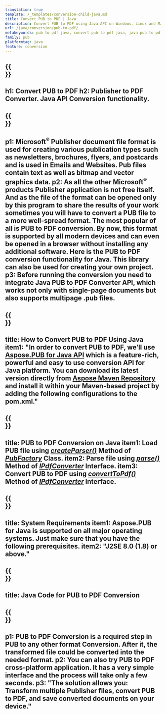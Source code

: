 ```yaml
---
translation: true
template: /_templates/conversion-child-java.md
title: Convert PUB to PDF | Java 
description: Convert PUB to PDF using Java API on Windows, Linux and Mac OS X. Publisher conversion functionality that is easy to integrate into your own solution.
url: /java/conversion/pub-to-pdf/
metakeywords: pub to pdf java, convert pub to pdf java, java pub to pdf, publisher to pdf java
family: pub
platformtag: java
feature: conversion
---
```


{{<section banner>}}
---
h1: Convert PUB to PDF
h2: Publisher to PDF Converter. Java API Conversion functionality.
---

{{<section overview>}}
---
p1: Microsoft<sup>&reg;</sup> Publisher document file format is used for creating various publication types such as newsletters, brochures, flyers, and postcards and is used in Emails and Websites. Pub files contain text as well as bitmap and vector graphics data.
p2: As all the other Microsoft<sup>&reg;</sup> products Publisher application is not free itself. And as the file of the format can be opened only by this program to share the results of your work sometimes you will have to convert a PUB file to a more well-spread format. The most popular of all is PUB to PDF conversion. By now, this format is supported by all modern devices and can even be opened in a browser without installing any additional software. Here is the PUB to PDF conversion functionality for Java. This library can also be used for creating your own project.
p3: Before running the conversion you need to integrate Java PUB to PDF Converter API, which works not only with single-page documents but also supports multipage .pub files.
---

{{<section widget>}}
---
title: How to Convert PUB to PDF Using Java
item1: "In order to convert PUB to PDF, we’ll use [Aspose.PUB for Java API](https://products.aspose.com/pub/java/)  which is a feature-rich, powerful and easy to use conversion API for Java platform. You can download its latest version directly from [Aspose Maven Repository](https://repository.aspose.com/pub/) and install it within your Maven-based project by adding the following configurations to the pom.xml."
---

{{<section feature1>}}
---
title: PUB to PDF Conversion on Java
item1: Load PUB file using [*createParser()*](https://reference.aspose.com/pub/java/com.aspose.pub/PubFactory#createParser-java.lang.String-) Method of [*PubFactory*](https://reference.aspose.com/pub/java/com.aspose.pub/PubFactory) Class. 
item2: Parse file using [*parse()*](https://reference.aspose.com/pub/java/com.aspose.pub/IPubParser#parse--) Method of [*IPdfConverter*](https://reference.aspose.com/pub/java/com.aspose.pub/IPubParser) Interface.
item3: Convert PUB to PDF using [*convertToPdf()*](https://reference.aspose.com/pub/java/com.aspose.pub/IPdfConverter#convertToPdf-com.aspose.pub.Document-java.lang.String-) Method of [*IPdfConverter*](https://reference.aspose.com/pub/java/com.aspose.pub/IPdfConverter) Interface.
---

{{<section feature2>}}
---
title: System Requirements
item1: Aspose.PUB for Java is supported on all major operating systems. Just make sure that you have the following prerequisites.
item2: "J2SE 8.0 (1.8) or above."
---

{{<section codeexample>}}
---
title: Java Code for PUB to PDF Conversion
---

{{<section summary>}}
---
p1: PUB to PDF Conversion is a required step in PUB to any other format Conversion. After it, the transformed file could be converted into the needed format.
p2: You can also try PUB to PDF cross-platform application. It has a very simple interface and the process will take only a few seconds. 
p3: "The solution allows you: Transform multiple Publisher files, convert PUB to PDF, and save converted documents on your device."
---